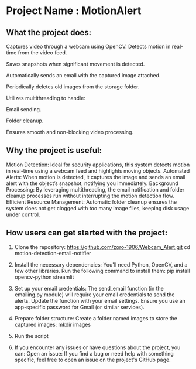 # Project Name : MotionAlert

## What the project does:
Captures video through a webcam using OpenCV.
Detects motion in real-time from the video feed.

Saves snapshots when significant movement is detected.

Automatically sends an email with the captured image attached.

Periodically deletes old images from the storage folder.

Utilizes multithreading to handle:

Email sending.

Folder cleanup.

Ensures smooth and non-blocking video processing.

## Why the project is useful:
Motion Detection: Ideal for security applications, this system detects motion in real-time using a webcam feed and highlights moving objects.
Automated Alerts: When motion is detected, it captures the image and sends an email alert with the object’s snapshot, notifying you immediately.
Background Processing: By leveraging multithreading, the email notification and folder cleanup processes run without interrupting the motion detection flow.
Efficient Resource Management: Automatic folder cleanup ensures the system does not get clogged with too many image files, keeping disk usage under control.

## How users can get started with the project:
1. Clone the repository:
https://github.com/zoro-1906/Webcam_Alert.git
cd motion-detection-email-notifier

3. Install the necessary dependencies:
You'll need Python, OpenCV, and a few other libraries. Run the following command to install them:
pip install opencv-python streamlit

3. Set up your email credentials:
The send_email function (in the emailing.py module) will require your email credentials to send the alerts. Update the function with your email settings. Ensure you use an app-specific password for Gmail (or similar services).

4. Prepare folder structure:
Create a folder named images to store the captured images:
mkdir images

5. Run the script

6. If you encounter any issues or have questions about the project, you can:
Open an issue: If you find a bug or need help with something specific, feel free to open an issue on the project's GitHub page.
